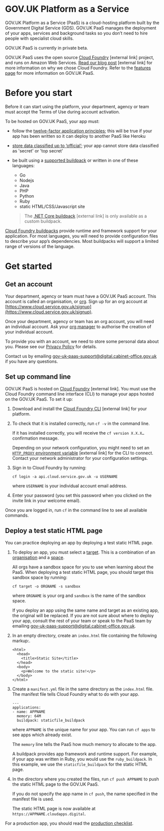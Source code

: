 # GOV.UK Platform as a Service

GOV.UK Platform as a Service (PaaS) is a cloud-hosting platform built by the Government Digital Service (GDS). GOV.UK PaaS manages the deployment of your apps, services and background tasks so you don’t need to hire people with specialist cloud skills.

GOV.UK PaaS is currently in private beta.

GOV.UK PaaS uses the open source [Cloud Foundry](https://www.cloudfoundry.org/) [external link] project, and runs on Amazon Web Services. [Read our blog post](https://governmentasaplatform.blog.gov.uk/2015/12/17/choosing-cloudfoundry/) [external link] for more information on why we chose Cloud Foundry. Refer to the [features page](https://www.cloud.service.gov.uk/features) for more information on GOV.UK PaaS.

# Before you start

Before it can start using the platform, your department, agency or team must accept the Terms of Use during account activation.

To be hosted on GOV.UK PaaS, your app must:

- follow the [twelve-factor application principles](/#12-factor-application-principles); this will be true if your app has been written so it can deploy to another PaaS like Heroku
- [store data classified up to ‘official’](/#data-security-classification); your app cannot store data classified as 'secret' or 'top secret'
- be built using a [supported buildpack](/#buildpacks) or written in one of these languages:
    - Go
    - Nodejs
    - Java
    - PHP
    - Python
    - Ruby
    - static HTML/CSS/Javascript site

    >The [.NET Core buildpack](https://docs.cloudfoundry.org/buildpacks/dotnet-core/index.html) [external link] is only available as a custom buildpack.

[Cloud Foundry buildpacks](/#buildpacks) provide runtime and framework support for your application. For most languages, you will need to provide configuration files to describe your app’s dependencies. Most buildpacks will support a limited range of versions of the language.

# Get started

## Get an account

Your department, agency or team must have a GOV.UK PaaS account. This account is called an organisation, or [org](/#organisations). Sign up for an org account at [https://www.cloud.service.gov.uk/signup](https://www.cloud.service.gov.uk/signup).

Once your department, agency or team has an org account, you will need an individual account. Ask your [org manager](/#org-manager) to authorise the creation of your individual account.

To provide you with an account, we need to store some personal data about you. Please see our [Privacy Policy](/#privacy-policy) for details.

Contact us by emailing [gov-uk-paas-support@digital.cabinet-office.gov.uk](mailto:gov-uk-paas-support@digital.cabinet-office.gov.uk) if you have any questions.

## Set up command line

GOV.UK PaaS is hosted on [Cloud Foundry](https://www.cloudfoundry.org/) [external link]. You must use the Cloud Foundry command line interface (CLI) to manage your apps hosted on the GOV.UK PaaS. To set it up:

1. Download and install the [Cloud Foundry CLI](https://github.com/cloudfoundry/cli#downloads) [external link] for your platform.

2. To check that it is installed correctly, run `cf -v` in the command line.

    If it has installed correctly, you will receive the `cf version X.X.X…` confirmation message.

    Depending on your network configuration, you might need to set an [`HTTP_PROXY` environment variable](https://docs.cloudfoundry.org/cf-cli/http-proxy.html) [external link] for the CLI to connect. Contact your network administrator for your configuration settings.

3. Sign in to Cloud Foundry by running:

    ```
    cf login -a api.cloud.service.gov.uk -u USERNAME
    ```

    where `USERNAME` is your individual account email address.

4. Enter your password (you set this password when you clicked on the invite link in your welcome email).

Once you are logged in, run `cf` in the command line to see all available commands.

## Deploy a test static HTML page

You can practice deploying an app by deploying a test static HTML page.

1. To deploy an app, you must select a [target](/#set-a-target). This is a combination of an [organisation](/#organisations) and a [space](/#spaces).

    All orgs have a sandbox space for you to use when learning about the PaaS. When deploying a test static HTML page, you should target this sandbox space by running:

    ```
    cf target -o ORGNAME -s sandbox
    ```

    where `ORGNAME` is your org and `sandbox` is the name of the sandbox space.

    If you deploy an app using the same name and target as an existing app, the original will be replaced. If you are not sure about where to deploy your app, consult the rest of your team or speak to the PaaS team by emailing [gov-uk-paas-support@digital.cabinet-office.gov.uk](mailto:gov-uk-paas-support@digital.cabinet-office.gov.uk).

2. In an empty directory, create an `index.html` file containing the following markup:.

    ```
    <html>
      <head>
        <title>Static Site</title>
      </head>
      <body>
        <p>Welcome to the static site!</p>
      </body>
    </html>
    ```

3. Create a `manifest.yml` file in the same directory as the `index.html` file. The manifest file tells Cloud Foundry what to do with your app.

    ```
    ---
    applications:
    - name: APPNAME
      memory: 64M
      buildpack: staticfile_buildpack
    ```

    where `APPNAME` is the unique name for your app. You can run `cf apps` to see apps which already exist.

    The `memory` line tells the PaaS how much memory to allocate to the app.

    A buildpack provides app framework and runtime support. For example, if your app was written in Ruby, you would use the `ruby_buildpack`. In this example, we use the `staticfile_buildpack` for the static HTML page.

4. In the directory where you created the files, run `cf push APPNAME` to push the static HTML page to the GOV.UK PaaS.

    If you do not specify the app name in `cf push`, the name specified in the manifest file is used.

    The static HTML page is now available at `https://APPNAME.cloudapps.digital`.

For a production app, you should read the [production checklist](/#production-checklist).
